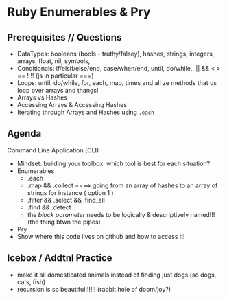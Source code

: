 # Ruby Enumerables & Pry

## Prerequisites // Questions
- DataTypes: booleans (bools - truthy/falsey), hashes, strings, integers, arrays, float, nil, symbols,
- Conditionals: if/elsif/else/end, case/when/end, until, do/while,. || && < > == ! !! (js in particular ===)
- Loops: until, do/while, for, each, map, times and all ze methods that us loop over arrays and thangs! 
- Arrays vs Hashes
- Accessing Arrays & Accessing Hashes
- Iterating through Arrays and Hashes using `.each`

## Agenda
Command Line Application (CLI)

- Mindset: building your toolbox. which tool is best for each situation? 
- Enumerables
    - .each
    - .map && .collect ====> going from an array of hashes to an array of strings for instance ( option 1 ) 
    - .filter && .select && .find_all
    - .find && .detect
    - the *block parameter* needs to be logically & descriptively named!!! (the thing btwn the pipes)
- Pry
- Show where this code lives on github and how to access it! 


## Icebox / Addtnl Practice
- make it all domesticated animals instead of finding just dogs (so dogs, cats, fish)
- recursion is so beautiful!!!!!! (rabbit hole of doom/joy?)




